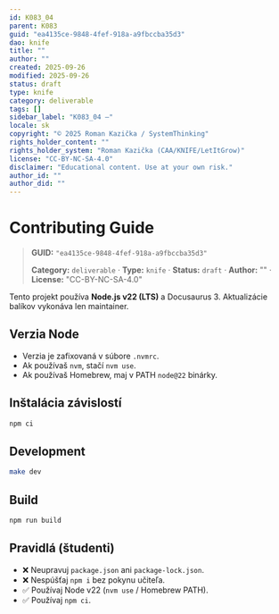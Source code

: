```yaml
---
id: K083_04
parent: K083
guid: "ea4135ce-9848-4fef-918a-a9fbccba35d3"
dao: knife
title: ""
author: ""
created: 2025-09-26
modified: 2025-09-26
status: draft
type: knife
category: deliverable
tags: []
sidebar_label: "K083_04 –"
locale: sk
copyright: "© 2025 Roman Kazička / SystemThinking"
rights_holder_content: ""
rights_holder_system: "Roman Kazička (CAA/KNIFE/LetItGrow)"
license: "CC-BY-NC-SA-4.0"
disclaimer: "Educational content. Use at your own risk."
author_id: ""
author_did: ""
---
```

# Contributing Guide
<!-- fm-visible: start -->

> **GUID:** `"ea4135ce-9848-4fef-918a-a9fbccba35d3"`
>   
> **Category:** `deliverable` · **Type:** `knife` · **Status:** `draft` · **Author:** "" · **License:** "CC-BY-NC-SA-4.0"
<!-- fm-visible: end -->


Tento projekt používa **Node.js v22 (LTS)** a Docusaurus 3.
Aktualizácie balíkov vykonáva len maintainer.

## Verzia Node
- Verzia je zafixovaná v súbore `.nvmrc`.
- Ak používaš `nvm`, stačí `nvm use`.
- Ak používaš Homebrew, maj v PATH `node@22` binárky.

## Inštalácia závislostí
```bash
npm ci
```

## Development
```bash
make dev
```

## Build
```bash
npm run build
```

## Pravidlá (študenti)
- ❌ Neupravuj `package.json` ani `package-lock.json`.
- ❌ Nespúšťaj `npm i` bez pokynu učiteľa.
- ✅ Používaj Node v22 (`nvm use` / Homebrew PATH).
- ✅ Používaj `npm ci`.
